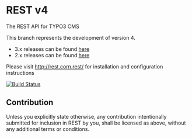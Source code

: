 REST v4
=======

The REST API for TYPO3 CMS

This branch represents the development of version 4.

- 3.x releases can be found [here](https://github.com/cundd/rest/tree/v3)
- 2.x releases can be found [here](https://github.com/cundd/rest/tree/v2)

Please visit http://rest.corn.rest/ for installation and configuration instructions

[![Build Status](https://travis-ci.org/cundd/rest.svg?branch=v4)](https://travis-ci.org/cundd/rest)

Contribution
------------
Unless you explicitly state otherwise, any contribution intentionally submitted for inclusion in REST by you, shall be licensed as above, without any additional terms or conditions.
